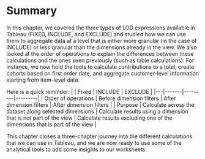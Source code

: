 # Summary
In this chapter, we covered the three types of LOD expressions available in Tableau (FIXED, INCLUDE, and EXCLUDE) and studied how we can use them to aggregate data at a level that is either more granular (in the case of INCLUDE) or less granular than the dimensions already in the view. We also looked at the order of operations to explain the differences between these calculations and the ones seen previously (such as table calculations). For instance, we now hold the tools to calculate contributions to a total, create cohorts based on first order date, and aggregate customer-level information starting from item-level data.

Here is a quick reminder:
|   | Fixed | INCLUDE | EXCLUDE |
|---|-------|---------|---------|
| Order of operations  | Before dimension filters      |  After dimension filters       | After dimension filters        |
| Purpose  | Calculate across the dataset along selected dimensions      |  Calculate results using a dimension that is not part of the view       | Calculate results excluding one of the dimensions that is part of the view        |



		
			



This chapter closes a three-chapter journey into the different calculations that we can use in Tableau, and we are now ready to use some of the analytical tools to add some insights to our worksheets.